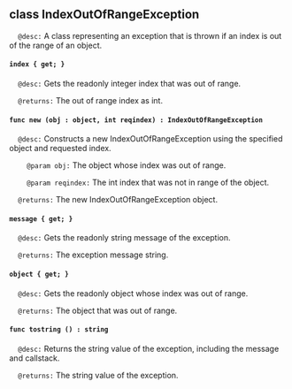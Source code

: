 ## class IndexOutOfRangeException

&nbsp;&nbsp;&nbsp;&nbsp;```@desc:``` A class representing an exception that is thrown if an index is out of the range of an object.

#### ```index { get; }```

&nbsp;&nbsp;&nbsp;&nbsp;```@desc:``` Gets the readonly integer index that was out of range.

&nbsp;&nbsp;&nbsp;&nbsp;```@returns:``` The out of range index as int.

#### ```func new (obj : object, int reqindex) : IndexOutOfRangeException```

&nbsp;&nbsp;&nbsp;&nbsp;```@desc:``` Constructs a new IndexOutOfRangeException using the specified object and requested index.

&nbsp;&nbsp;&nbsp;&nbsp;&nbsp;&nbsp;&nbsp;&nbsp;```@param obj:``` The object whose index was out of range.

&nbsp;&nbsp;&nbsp;&nbsp;&nbsp;&nbsp;&nbsp;&nbsp;```@param reqindex:``` The int index that was not in range of the object.

&nbsp;&nbsp;&nbsp;&nbsp;```@returns:``` The new IndexOutOfRangeException object.

#### ```message { get; }```

&nbsp;&nbsp;&nbsp;&nbsp;```@desc:``` Gets the readonly string message of the exception.

&nbsp;&nbsp;&nbsp;&nbsp;```@returns:``` The exception message string.

#### ```object { get; }```

&nbsp;&nbsp;&nbsp;&nbsp;```@desc:``` Gets the readonly object whose index was out of range.

&nbsp;&nbsp;&nbsp;&nbsp;```@returns:``` The object that was out of range.

#### ```func tostring () : string```

&nbsp;&nbsp;&nbsp;&nbsp;```@desc:``` Returns the string value of the exception, including the message and callstack.

&nbsp;&nbsp;&nbsp;&nbsp;```@returns:``` The string value of the exception.

